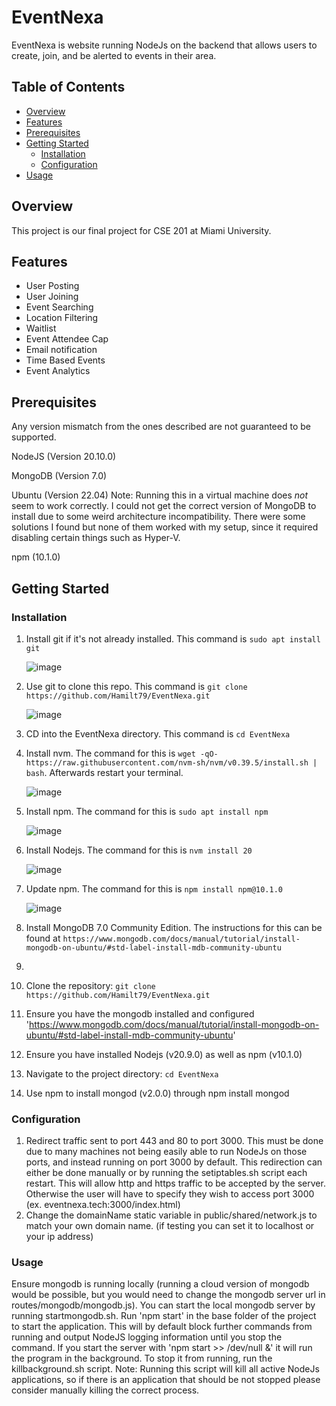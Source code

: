 # EventNexa

EventNexa is website running NodeJs on the backend that allows users to create, join, and be alerted to events in their area.

## Table of Contents

- [Overview](#overview)
- [Features](#features)
- [Prerequisites](#prerequisites)
- [Getting Started](#getting-started)
  - [Installation](#installation)
  - [Configuration](#configuration)
- [Usage](#usage)

## Overview

This project is our final project for CSE 201 at Miami University. 

## Features
- User Posting
- User Joining
- Event Searching
- Location Filtering
- Waitlist
- Event Attendee Cap
- Email notification
- Time Based Events 
- Event Analytics

## Prerequisites

Any version mismatch from the ones described are not guaranteed to be supported.

NodeJS (Version 20.10.0)

MongoDB (Version 7.0)

Ubuntu (Version 22.04) Note: Running this in a virtual machine does *not* seem to work correctly. I could not get the correct version of MongoDB to install due to some weird architecture incompatibility. There were some solutions I found but none of them worked with my setup, since it required disabling certain things such as Hyper-V. 

npm (10.1.0)

## Getting Started

### Installation

1. Install git if it's not already installed. This command is `sudo apt install git`
   
     ![image](https://github.com/Hamilt79/EventNexa/assets/145792745/4a89561c-bf0f-4e24-933e-bdfde0f78e96)
2. Use git to clone this repo. This command is `git clone https://github.com/Hamilt79/EventNexa.git`
   
     ![image](https://github.com/Hamilt79/EventNexa/assets/145792745/5881c377-ad1c-47e4-98cb-d5e200636d87)
3. CD into the EventNexa directory. This command is `cd EventNexa`

4. Install nvm. The command for this is `wget -qO- https://raw.githubusercontent.com/nvm-sh/nvm/v0.39.5/install.sh | bash`. Afterwards restart your terminal.

    ![image](https://github.com/Hamilt79/EventNexa/assets/145792745/05f4bcf9-1f3f-4793-b31a-9afc00ba84a9)
5. Install npm. The command for this is `sudo apt install npm`

   ![image](https://github.com/Hamilt79/EventNexa/assets/145792745/96a314f2-96ef-455a-9f8e-6d5fb2868287)
6. Install Nodejs. The command for this is `nvm install 20`

   ![image](https://github.com/Hamilt79/EventNexa/assets/145792745/53923a24-4a4b-4cef-b7c6-fbf4207dc2ad)
7. Update npm. The command for this is `npm install npm@10.1.0`

   ![image](https://github.com/Hamilt79/EventNexa/assets/145792745/b8568826-b322-4bf0-96b6-9b2163a69351)
8. Install MongoDB 7.0 Community Edition. The instructions for this can be found at `https://www.mongodb.com/docs/manual/tutorial/install-mongodb-on-ubuntu/#std-label-install-mdb-community-ubuntu`
9. 




1. Clone the repository: `git clone https://github.com/Hamilt79/EventNexa.git`
2. Ensure you have the mongodb installed and configured 'https://www.mongodb.com/docs/manual/tutorial/install-mongodb-on-ubuntu/#std-label-install-mdb-community-ubuntu'
3. Ensure you have installed Nodejs (v20.9.0) as well as npm (v10.1.0)
4. Navigate to the project directory: `cd EventNexa`
5. Use npm to install mongod (v2.0.0) through npm install mongod

### Configuration

1. Redirect traffic sent to port 443 and 80 to port 3000.
    This must be done due to many machines not being easily able to run NodeJs on those ports, and instead running on port 3000 by default.
    This redirection can either be done manually or by running the setiptables.sh script each restart. 
    This will allow http and https traffic to be accepted by the server. Otherwise the user will have to specify they wish to access port 3000 (ex. eventnexa.tech:3000/index.html)
2. Change the domainName static variable in public/shared/network.js to match your own domain name. (if testing you can set it to localhost or your ip address)

### Usage

Ensure mongodb is running locally (running a cloud version of mongodb would be possible, but you would need to change the mongodb server url in routes/mongodb/mongodb.js).
You can start the local mongodb server by running startmongodb.sh.
Run 'npm start' in the base folder of the project to start the application. This will by default block further commands from running and output NodeJS logging information until you stop the command.
If you start the server with 'npm start >> /dev/null &' it will run the program in the background. To stop it from running, run the killbackground.sh script. 
Note: Running this script will kill all active NodeJs applications, so if there is an application that should be not stopped please consider manually killing the correct process.

